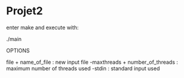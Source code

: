 # Projet2

enter make and execute with:

./main


OPTIONS

file + name_of_file : new input file
-maxthreads + number_of_threads : maximum number of threads used
-stdin : standard input used
